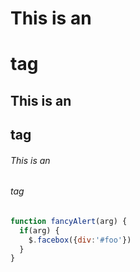 # This is an <h1> tag
## This is an <h2> tag
###### This is an <h6> tag
```javascript
function fancyAlert(arg) {
  if(arg) {
    $.facebox({div:'#foo'})
  }
}
```
